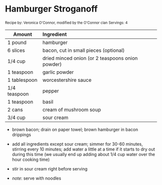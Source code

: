 # Hamburger Stroganoff

<small>Recipe by: Veronica O'Connor, modified by the O'Connor clan</small>
<small>Servings: 4</small>

| Amount       | Ingredient                                       |
| ------------ | :----------------------------------------------- |
| 1 pound      | hamburger                                        |
| 6 slices     | bacon, cut in small pieces (optional)            |
| 1/4 cup      | dried minced onion (or 2 teaspoons onion powder) |
| 1 teaspoon   | garlic powder                                    |
| 1 tablespoon | worcestershire sauce                             |
| 1/4 teaspoon | pepper                                           |
| 1 teaspoon   | basil                                            |
| 2 cans       | cream of mushroom soup                           |
| 3/4 cup      | sour cream                                       |

- brown bacon; drain on paper towel; brown hamburger in bacon drippings
- add all ingredients except sour cream; simmer for 30-60 minutes, stirring every 10 minutes; add water a little at a time if it starts to dry out during this time (we usually end up adding about 1/4 cup water over the hour cooking time)
- stir in sour cream right before serving

- _note_: serve with noodles
